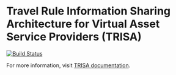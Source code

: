 
# Travel Rule Information Sharing Architecture for Virtual Asset Service Providers (TRISA)

[![Build Status](https://travis-ci.com/trisacrypto/trisa.svg?branch=master)](https://travis-ci.com/trisacrypto/trisa)

For more information, visit [TRISA documentation](https://trisacrypto.github.io/).
